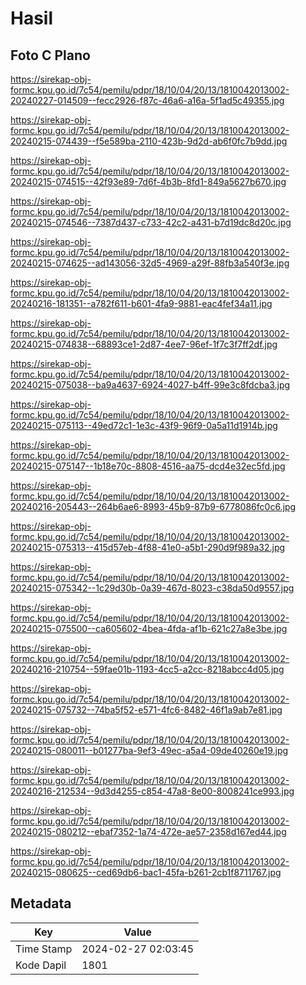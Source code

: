 # Hasil

## Foto C Plano

https://sirekap-obj-formc.kpu.go.id/7c54/pemilu/pdpr/18/10/04/20/13/1810042013002-20240227-014509--fecc2926-f87c-46a6-a16a-5f1ad5c49355.jpg

https://sirekap-obj-formc.kpu.go.id/7c54/pemilu/pdpr/18/10/04/20/13/1810042013002-20240215-074439--f5e589ba-2110-423b-9d2d-ab6f0fc7b9dd.jpg

https://sirekap-obj-formc.kpu.go.id/7c54/pemilu/pdpr/18/10/04/20/13/1810042013002-20240215-074515--42f93e89-7d6f-4b3b-8fd1-849a5627b670.jpg

https://sirekap-obj-formc.kpu.go.id/7c54/pemilu/pdpr/18/10/04/20/13/1810042013002-20240215-074546--7387d437-c733-42c2-a431-b7d19dc8d20c.jpg

https://sirekap-obj-formc.kpu.go.id/7c54/pemilu/pdpr/18/10/04/20/13/1810042013002-20240215-074625--ad143056-32d5-4969-a29f-88fb3a540f3e.jpg

https://sirekap-obj-formc.kpu.go.id/7c54/pemilu/pdpr/18/10/04/20/13/1810042013002-20240216-181351--a782f611-b601-4fa9-9881-eac4fef34a11.jpg

https://sirekap-obj-formc.kpu.go.id/7c54/pemilu/pdpr/18/10/04/20/13/1810042013002-20240215-074838--68893ce1-2d87-4ee7-96ef-1f7c3f7ff2df.jpg

https://sirekap-obj-formc.kpu.go.id/7c54/pemilu/pdpr/18/10/04/20/13/1810042013002-20240215-075038--ba9a4637-6924-4027-b4ff-99e3c8fdcba3.jpg

https://sirekap-obj-formc.kpu.go.id/7c54/pemilu/pdpr/18/10/04/20/13/1810042013002-20240215-075113--49ed72c1-1e3c-43f9-96f9-0a5a11d1914b.jpg

https://sirekap-obj-formc.kpu.go.id/7c54/pemilu/pdpr/18/10/04/20/13/1810042013002-20240215-075147--1b18e70c-8808-4516-aa75-dcd4e32ec5fd.jpg

https://sirekap-obj-formc.kpu.go.id/7c54/pemilu/pdpr/18/10/04/20/13/1810042013002-20240216-205443--264b6ae6-8993-45b9-87b9-6778086fc0c6.jpg

https://sirekap-obj-formc.kpu.go.id/7c54/pemilu/pdpr/18/10/04/20/13/1810042013002-20240215-075313--415d57eb-4f88-41e0-a5b1-290d9f989a32.jpg

https://sirekap-obj-formc.kpu.go.id/7c54/pemilu/pdpr/18/10/04/20/13/1810042013002-20240215-075342--1c29d30b-0a39-467d-8023-c38da50d9557.jpg

https://sirekap-obj-formc.kpu.go.id/7c54/pemilu/pdpr/18/10/04/20/13/1810042013002-20240215-075500--ca605602-4bea-4fda-af1b-621c27a8e3be.jpg

https://sirekap-obj-formc.kpu.go.id/7c54/pemilu/pdpr/18/10/04/20/13/1810042013002-20240216-210754--59fae01b-1193-4cc5-a2cc-8218abcc4d05.jpg

https://sirekap-obj-formc.kpu.go.id/7c54/pemilu/pdpr/18/10/04/20/13/1810042013002-20240215-075732--74ba5f52-e571-4fc6-8482-46f1a9ab7e81.jpg

https://sirekap-obj-formc.kpu.go.id/7c54/pemilu/pdpr/18/10/04/20/13/1810042013002-20240215-080011--b01277ba-9ef3-49ec-a5a4-09de40260e19.jpg

https://sirekap-obj-formc.kpu.go.id/7c54/pemilu/pdpr/18/10/04/20/13/1810042013002-20240216-212534--9d3d4255-c854-47a8-8e00-8008241ce993.jpg

https://sirekap-obj-formc.kpu.go.id/7c54/pemilu/pdpr/18/10/04/20/13/1810042013002-20240215-080212--ebaf7352-1a74-472e-ae57-2358d167ed44.jpg

https://sirekap-obj-formc.kpu.go.id/7c54/pemilu/pdpr/18/10/04/20/13/1810042013002-20240215-080625--ced69db6-bac1-45fa-b261-2cb1f8711767.jpg


## Metadata

| Key        | Value               |
| ---------- | ------------------- |
| Time Stamp | 2024-02-27 02:03:45 |
| Kode Dapil | 1801                |



